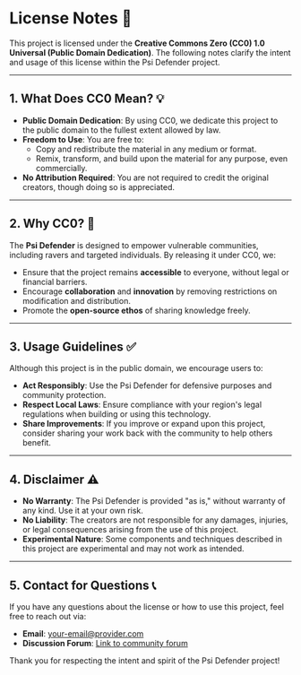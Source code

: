 # License Notes 📜

This project is licensed under the **Creative Commons Zero (CC0) 1.0 Universal (Public Domain Dedication)**. The following notes clarify the intent and usage of this license within the Psi Defender project.

---

## 1. What Does CC0 Mean? 💡

- **Public Domain Dedication**: By using CC0, we dedicate this project to the public domain to the fullest extent allowed by law.
- **Freedom to Use**: You are free to:
  - Copy and redistribute the material in any medium or format.
  - Remix, transform, and build upon the material for any purpose, even commercially.
- **No Attribution Required**: You are not required to credit the original creators, though doing so is appreciated.

---

## 2. Why CC0? 🤔

The **Psi Defender** is designed to empower vulnerable communities, including ravers and targeted individuals. By releasing it under CC0, we:
- Ensure that the project remains **accessible** to everyone, without legal or financial barriers.
- Encourage **collaboration** and **innovation** by removing restrictions on modification and distribution.
- Promote the **open-source ethos** of sharing knowledge freely.

---

## 3. Usage Guidelines ✅

Although this project is in the public domain, we encourage users to:
- **Act Responsibly**: Use the Psi Defender for defensive purposes and community protection.
- **Respect Local Laws**: Ensure compliance with your region's legal regulations when building or using this technology.
- **Share Improvements**: If you improve or expand upon this project, consider sharing your work back with the community to help others benefit.

---

## 4. Disclaimer ⚠️

- **No Warranty**: The Psi Defender is provided "as is," without warranty of any kind. Use it at your own risk.
- **No Liability**: The creators are not responsible for any damages, injuries, or legal consequences arising from the use of this project.
- **Experimental Nature**: Some components and techniques described in this project are experimental and may not work as intended.

---

## 5. Contact for Questions 📞

If you have any questions about the license or how to use this project, feel free to reach out via:
- **Email**: [your-email@provider.com](mailto:your-email@provider.com)
- **Discussion Forum**: [Link to community forum](#)

Thank you for respecting the intent and spirit of the Psi Defender project!